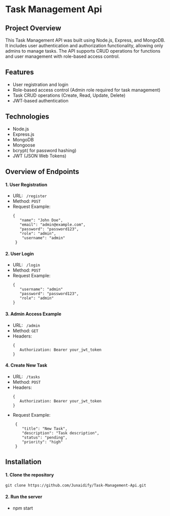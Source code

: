 # Task Management Api

## Project Overview

This Task Management API was built using Node.js, Express, and MongoDB. It includes user authentication and authorization functionality, allowing only admins to manage tasks. The API supports CRUD operations for functions and user management with role-based access control.

## Features
* User registration and login
* Role-based access control (Admin role required for task management)
* Task CRUD operations (Create, Read, Update, Delete)
* JWT-based authentication
  

## Technologies
* Node.js
* Express.js
* MongoDB
* Mongoose
* bcrypt( for password hashing)
* JWT (JSON Web Tokens)
  

## Overview of Endpoints
  #### 1. User Registration

   * URL: ``` /register```
   * Method: ```POST```
   * Request Example:
       ```
       {
          "name": "John Doe",
          "email": "admin@example.com",
          "password": "password123",
          "role": "admin",
           "username": "admin"
        } 
       ```

  #### 2. User Login

  * URL: ``` /login```
  * Method: ```POST```
  * Request Example:
     ```
     {
        "username": "admin"
        "password": "password123",
        "role": "admin"
     }
     ```

 #### 3. Admin Access Example

  * URL: ``` /admin```
  * Method: ```GET```
  * Headers: 
     ```
     {
        Authorization: Bearer your_jwt_token
     }
     ```


 #### 4. Create New Task

  * URL: ``` /tasks```
  * Method: ```POST```
  * Headers: 
     ```
     {
        Authorization: Bearer your_jwt_token
     }
     
  * Request Example:
     ```
      {
         "title": "New Task",
         "description": "Task description",
         "status": "pending",
         "priority": "high"
      }
     ```
## Installation
  #### 1. Clone the repository
   ``` 
   git clone https://github.com/Junaidify/Task-Management-Api.git
   ```

  #### 2. Run the server
  * npm start

     




  
  
